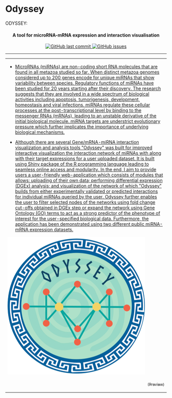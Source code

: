 # Odyssey
ODYSSEY: 
<h4 align="center"> A tool for microRNA-mRNA expression and interaction visualisation </h4>

<p align="center">
    <a href="https://github.com/alptaciroglu/Odyssey/commits/master">
    <img src="https://img.shields.io/github/last-commit/alptaciroglu/Odyssey.svg?style=flat-square&logo=github&logoColor=white"
         alt="GitHub last commit">
    <a href="https://github.com/alptaciroglu/Odyssey/issues">
    <img src="https://img.shields.io/github/issues-raw/alptaciroglu/Odyssey.svg?style=flat-square&logo=github&logoColor=white"
         alt="GitHub issues">
</p>

---

<table>
<tr>
<td>

* MicroRNAs (miRNAs) are non-coding short RNA molecules that are found in all metazoa studied so far. When distinct metazoa genomes considered up to 200 genes encode for unique miRNAs that show variability between species. Regulatory functions of miRNAs have been studied for 20 years starting after their discovery. The research suggests that they are involved in a wide spectrum of biological activities including apoptosis, tumorigenesis, development, homeostasis and viral infections. miRNAs regulate these cellular processes at the post-transcriptional level by binding to the messenger RNAs (mRNAs), leading to an unstable derivative of the initial biological molecule. miRNA targets are understrict evolutionary pressure which further implicates the importance of underlying biological mechanisms. 

* Although there are several Gene/mRNA-miRNA interaction visualization and analysis tools "Odyssey" was built for improved interactive visualization the interaction network of miRNAs with along with their target expressions for a user uploaded dataset. It is built using Shiny package of the R programming language leading to seamless online access and modularity. In the end, I aim to provide users a user-friendly web-application which consists of modules that allows: uploading of their own data; performing differential expression (DGEx) analysis; and visualization of the network of which "Odyssey" builds from either experimentally validated or predicted interactions for individual miRNAs queried by the user. Odyssey further enables the user to filter selected nodes of the networks using fold change cut-offs obtained in DGEx step or expand the network using Gene Ontology (GO) terms to act as a strong predictor of the phenotype of interest for the user-specified biological data. Furthermore, the application has been demonstrated using two different public miRNA-mRNA expression datasets.

![Logo](www/Logo.jpg)
<p align="right">
<sub>(Preview)</sub>
</p>
